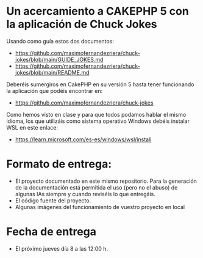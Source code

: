 # Un acercamiento a CAKEPHP 5 con la aplicación de Chuck Jokes

Usando como guía estos dos documentos:

- https://github.com/maximofernandezriera/chuck-jokes/blob/main/GUIDE_JOKES.md
- https://github.com/maximofernandezriera/chuck-jokes/blob/main/README.md

Deberéis sumergiros en CakePHP en su versión 5 hasta tener funcionando la aplicación que podéis encontrar en:

- https://github.com/maximofernandezriera/chuck-jokes

Como hemos visto en clase y para que todos podamos hablar el mismo idioma, los que utilizáis como sistema operativo Windows debéis instalar WSL en este enlace: 

- https://learn.microsoft.com/es-es/windows/wsl/install

# Formato de entrega:

  - El proyecto documentado en este mismo repositorio. Para la generación de la documentación está permitida el uso (pero no el abuso) de algunas IAs siempre y cuando reviséis lo que entregáis.
  - El código fuente del proyecto.
  - Algunas imágenes del funcionamiento de vuestro proyecto en local
 
 # Fecha de entrega

  - El próximo jueves día 8 a las 12:00 h.
